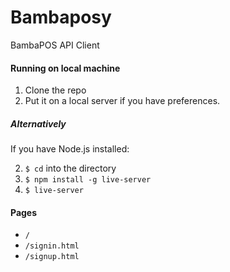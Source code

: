 # Bambaposy
BambaPOS API Client

#### Running on local machine

1. Clone the repo
2. Put it on a local server if you have preferences.

##### Alternatively

If you have Node.js installed: 

2. `$ cd` into the directory
3. `$ npm install -g live-server`
4. `$ live-server`


#### Pages

- `/`
- `/signin.html`
- `/signup.html`

